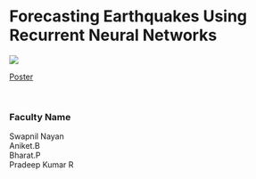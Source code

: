 # Forecasting Earthquakes Using Recurrent Neural Networks

![](https://i.imgur.com/KlgCEev.png)

[Poster](14.%20Forecasting%20Earthquakes%20Using%20Recurrent%20Neural%20Networks.pdf)

<br>


### Faculty Name

Swapnil Nayan<br>
Aniket.B<br>
Bharat.P<br>
Pradeep Kumar R
